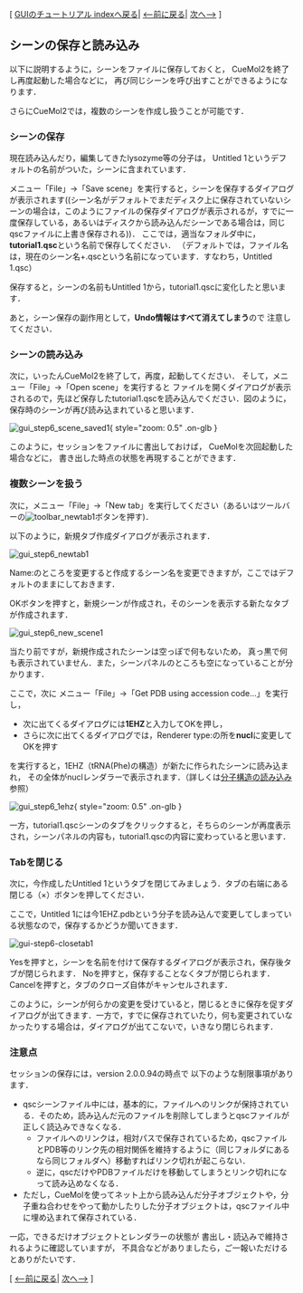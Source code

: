 [ [GUIのチュートリアル indexへ戻る](../../../Documents/GUIのチュートリアル(CueMol2)/)|
[&lt;--前に戻る](../../../Documents/GUIのチュートリアル(CueMol2)/Step5)|
[次へ--&gt;](../../../Documents/GUIのチュートリアル(CueMol2)/Step7) ]

## シーンの保存と読み込み

以下に説明するように，シーンをファイルに保存しておくと，
CueMol2を終了し再度起動した場合などに，
再び同じシーンを呼び出すことができるようになります．

さらにCueMol2では，複数のシーンを作成し扱うことが可能です．

### シーンの保存
現在読み込んだり，編集してきたlysozyme等の分子は，
Untitled 1というデフォルトの名前がついた，シーンに含まれています．

メニュー「File」→「Save scene」を実行すると，シーンを保存するダイアログが表示されます((シーン名がデフォルトでまだディスク上に保存されていないシーンの場合は，このようにファイルの保存ダイアログが表示されるが，すでに一度保存している，あるいはディスクから読み込んだシーンである場合は，同じqscファイルに上書き保存される))．
ここでは，適当なフォルダ中に，**tutorial1.qsc**という名前で保存してください．
（デフォルトでは，ファイル名は，現在のシーン名+.qscという名前になっています．すなわち，Untitled 1.qsc）

保存すると，シーンの名前もUntitled 1から，tutorial1.qscに変化したと思います．

あと，シーン保存の副作用として，**Undo情報はすべて消えてしまう**ので
注意してください．

### シーンの読み込み
次に，いったんCueMol2を終了して，再度，起動してください．
そして，メニュー「File」→「Open scene」を実行すると
ファイルを開くダイアログが表示されるので，先ほど保存したtutorial1.qscを読み込んでください．図のように，保存時のシーンが再び読み込まれていると思います．


![gui_step6_scene_saved1](../../../assets/images/Documents/GUIのチュートリアル(CueMol2)/Step6/gui_step6_scene_saved1.png){ style="zoom: 0.5" .on-glb }


このように，セッションをファイルに書出しておけば，
CueMolを次回起動した場合などに，
書き出した時点の状態を再現することができます．

### 複数シーンを扱う
次に，メニュー「File」→「New tab」を実行してください（あるいはツールバーの![toolbar_newtab1](../../../assets/images/Documents/GUIのチュートリアル(CueMol2)/Step6/toolbar_newtab1.png)ボタンを押す)．

以下のように，新規タブ作成ダイアログが表示されます．

![gui_step6_newtab1](../../../assets/images/Documents/GUIのチュートリアル(CueMol2)/Step6/gui_step6_newtab1.png)


Name:のところを変更すると作成するシーン名を変更できますが，ここではデフォルトのままにしておきます．

OKボタンを押すと，新規シーンが作成され，そのシーンを表示する新たなタブが作成されます．


![gui_step6_new_scene1](../../../assets/images/Documents/GUIのチュートリアル(CueMol2)/Step6/gui_step6_new_scene1.png)


当たり前ですが，新規作成されたシーンは空っぽで何もないため，
真っ黒で何も表示されていません．また，シーンパネルのところも空になっていることが分かります．

ここで，次に
メニュー「File」→「Get PDB using accession code...」を実行し，

*  次に出てくるダイアログには**1EHZ**と入力してOKを押し，
*  さらに次に出てくるダイアログでは，Renderer type:の所を**nucl**に変更してOKを押す

を実行すると，1EHZ（tRNA(Phe)の構造）が新たに作られたシーンに読み込まれ，
その全体がnuclレンダラーで表示されます．（詳しくは[分子構造の読み込み](../../../Documents/GUIのチュートリアル(CueMol2)/Step1)参照）


![gui_step6_1ehz](../../../assets/images/Documents/GUIのチュートリアル(CueMol2)/Step6/gui_step6_1ehz.png){ style="zoom: 0.5" .on-glb }


一方，tutorial1.qscシーンのタブをクリックすると，そちらのシーンが再度表示され，シーンパネルの内容も，tutorial1.qscの内容に変わっていると思います．

### Tabを閉じる
次に，今作成したUntitled 1というタブを閉じてみましょう．タブの右端にある閉じる（×）ボタンを押してください．

ここで，Untitled 1には今1EHZ.pdbという分子を読み込んで変更してしまっている状態なので，保存するかどうか聞いてきます．


![gui-step6-closetab1](../../../assets/images/Documents/GUIのチュートリアル(CueMol2)/Step6/gui-step6-closetab1.png)


Yesを押すと，シーンを名前を付けて保存するダイアログが表示され，保存後タブが閉じられます．
Noを押すと，保存することなくタブが閉じられます．
Cancelを押すと，タブのクローズ自体がキャンセルされます．

このように，シーンが何らかの変更を受けていると，閉じるときに保存を促すダイアログが出てきます．一方で，すでに保存されていたり，何も変更されていなかったりする場合は，ダイアログが出てこないで，いきなり閉じられます．
### 注意点

セッションの保存には，version 2.0.0.94の時点で
以下のような制限事項があります．

*  qscシーンファイル中には，基本的に，ファイルへのリンクが保持されている．そのため，読み込んだ元のファイルを削除してしまうとqscファイルが正しく読込みできなくなる．
    *  ファイルへのリンクは，相対パスで保存されているため，qscファイルとPDB等のリンク先の相対関係を維持するように（同じフォルダにあるなら同じフォルダへ）移動すればリンク切れが起こらない．
    *  逆に，qscだけやPDBファイルだけを移動してしまうとリンク切れになって読み込めなくなる．
*  ただし，CueMolを使ってネット上から読み込んだ分子オブジェクトや，分子重ね合わせをやって動かしたりした分子オブジェクトは，qscファイル中に埋め込まれて保存されている．

一応，できるだけオブジェクトとレンダラーの状態が
書出し・読込みで維持されるように確認していますが，
不具合などがありましたら，ご一報いただけるとありがたいです．

[ [&lt;--前に戻る](../../../Documents/GUIのチュートリアル(CueMol2)/Step5)|
[次へ--&gt;](../../../Documents/GUIのチュートリアル(CueMol2)/Step7) ]